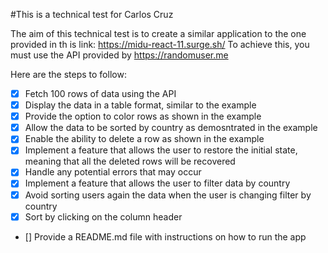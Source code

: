 #This is a technical test for Carlos Cruz

The aim of this technical test is to create a similar application to the one provided in th is link: https://midu-react-11.surge.sh/
To achieve this, you must use the API provided by https://randomuser.me

Here are the steps to follow:

- [X] Fetch 100 rows of data using the API
- [X] Display the data in a table format, similar to the example
- [X] Provide the option to color rows as shown in the example
- [X] Allow the data to be sorted by country as demosntrated in the example
- [X] Enable the ability to delete a row as shown in the example
- [X] Implement a feature that allows the user to restore the initial state, meaning that all the deleted rows will be recovered
- [X] Handle any potential errors that may occur
- [X] Implement a feature that allows the user to filter data by country
- [X] Avoid sorting users again the data when the user is changing filter by country
- [X] Sort by clicking on the column header
- [] Provide a README.md file with instructions on how to run the app
